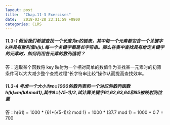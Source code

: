 ```yaml
---
layout: post
title:  "Chap.11-3 Exercises"
date:   2018-03-28 23:11:59 +0800
categories: CLRS
---
```

##### **11.3-1 假设我们希望查找一个长度为n的链表，其中每一个元素都包含一个关键字k并具有散列值h(k).每一个关键字都是长字符串。那么在表中查找具有给定关键字的元素时，如何利用各元素的散列值呢？**
答：选取某个函数将 key 映射为一个相对简单的数值作为查找某一元素时的初筛条件可以大大减少整个查找过程“长字符串比较”操作从而提高查找效率。

##### **11.3-4 考虑一个大小为m=1000的散列表和一个对应的散列函数h(k)=m(kAmod1),其中A=(√5-1)/2,试计算关键字61,62,63,64和65被映射到位置**
答：h(61) = 1000 * {61*(√5-1)/2 mod 1} = 1000 * (37.7 mod 1) = 1000 * 0.7 = 700
